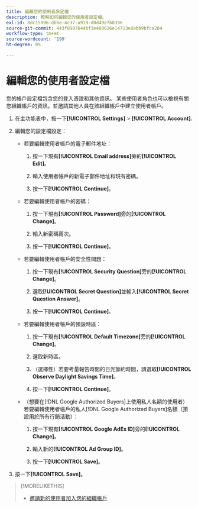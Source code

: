```yaml
---
title: 編輯您的使用者設定檔
description: 瞭解如何編輯您的使用者設定檔。
exl-id: 8dc15996-db6e-4c37-a919-d0d49e7b8396
source-git-commit: 443f8907644bf3e480626e14713e8abb9bfca284
workflow-type: tm+mt
source-wordcount: '199'
ht-degree: 0%

---
```


# 編輯您的使用者設定檔

您的帳戶設定檔包含您的登入憑證和其他資訊。 某些使用者角色也可以檢視有關您組織帳戶的資訊，並邀請其他人員在該組織帳戶中建立使用者帳戶。

1. 在主功能表中，按一下&#x200B;**[!UICONTROL Settings]** > **[!UICONTROL Account].**

1. 編輯您的設定檔設定：

   * 若要編輯使用者帳戶的電子郵件地址：

      1. 按一下現有&#x200B;**[!UICONTROL Email address]**&#x200B;旁的&#x200B;**[!UICONTROL Edit]**。

      1. 輸入使用者帳戶的新電子郵件地址和現有密碼。

      1. 按一下&#x200B;**[!UICONTROL Continue]**。

   * 若要編輯使用者帳戶的密碼：

      1. 按一下現有&#x200B;**[!UICONTROL Password]**&#x200B;旁的&#x200B;**[!UICONTROL Change]**。

      1. 輸入新密碼兩次。

      1. 按一下&#x200B;**[!UICONTROL Continue]**。

   * 若要編輯使用者帳戶的安全性問題：

      1. 按一下現有&#x200B;**[!UICONTROL Security Question]**&#x200B;旁的&#x200B;**[!UICONTROL Change]**。

      1. 選取&#x200B;**[!UICONTROL Secret Question]**&#x200B;並輸入&#x200B;**[!UICONTROL Secret Question Answer]**。

      1. 按一下&#x200B;**[!UICONTROL Continue]**。

   * 若要編輯使用者帳戶的預設時區：

      1. 按一下現有&#x200B;**[!UICONTROL Default Timezone]**&#x200B;旁的&#x200B;**[!UICONTROL Change]**。

      1. 選取新時區。

      1. （選擇性）若要考量報告時間的日光節約時間，請選取&#x200B;**[!UICONTROL Observe Daylight Savings Time]**。

      1. 按一下&#x200B;**[!UICONTROL Continue]**。

   * （想要在[!DNL Google Authorized Buyers]上使用私人名額的使用者）若要編輯使用者帳戶的私人[!DNL Google Authorized Buyers]名額（預設用於所有行銷活動）：

      1. 按一下現有&#x200B;**[!UICONTROL Google AdEx ID]**&#x200B;旁的&#x200B;**[!UICONTROL Change]**。

      1. 輸入新的&#x200B;**[!UICONTROL Ad Group ID]**。

      1. 按一下&#x200B;**[!UICONTROL Save]**。

1. 按一下&#x200B;**[!UICONTROL Save]**。

>[!MORELIKETHIS]
>
>* [邀請新的使用者加入您的組織帳戶](user-invite.md)

<!-- >* [User Profile and Organization Account Settings](user-and-account-settings.md) -->
